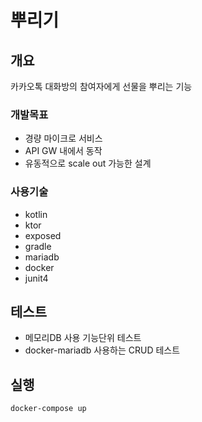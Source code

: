 뿌리기
====

## 개요

카카오톡 대화방의 참여자에게 선물을 뿌리는 기능

### 개발목표

* 경량 마이크로 서비스
* API GW 내에서 동작
* 유동적으로 scale out 가능한 설계

### 사용기술

* kotlin
* ktor
* exposed
* gradle
* mariadb
* docker
* junit4


## 테스트

* 메모리DB 사용 기능단위 테스트
* docker-mariadb 사용하는 CRUD 테스트


## 실행

`docker-compose up`
